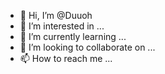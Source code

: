 - 👋 Hi, I’m @Duuoh
- 👀 I’m interested in ...
- 🌱 I’m currently learning ...
- 💞️ I’m looking to collaborate on ...
- 📫 How to reach me ...

<!---
Duuoh/Duuoh is a ✨ special ✨ repository because its `README.md` (this file) appears on your GitHub profile.
You can click the Preview link to take a look at your changes.
--->
